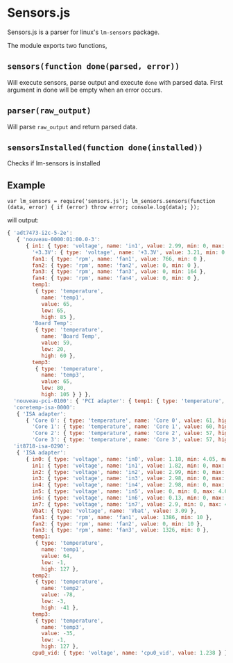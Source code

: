 # Sensors.js

Sensors.js is a parser for linux's `lm-sensors` package.

The module exports two functions,

## `sensors(function done(parsed, error))`
Will execute sensors, parse output and execute `done` with parsed data.
First argument in done will be empty when an error occurs.

## `parser(raw_output)`
Will parse `raw_output` and return parsed data.

## `sensorsInstalled(function done(installed))`
Checks if lm-sensors is installed

## Example

`var lm_sensors = require('sensors.js');
lm_sensors.sensors(function (data, error) {
    if (error) throw error;
    console.log(data);
});`

will output:

```javascript
{ 'adt7473-i2c-5-2e':
   { 'nouveau-0000:01:00.0-3':
      { in1: { type: 'voltage', name: 'in1', value: 2.99, min: 0, max: 2.99 },
        '+3.3V': { type: 'voltage', name: '+3.3V', value: 3.21, min: 0, max: 4.38 },
        fan1: { type: 'rpm', name: 'fan1', value: 766, min: 0 },
        fan2: { type: 'rpm', name: 'fan2', value: 0, min: 0 },
        fan3: { type: 'rpm', name: 'fan3', value: 0, min: 164 },
        fan4: { type: 'rpm', name: 'fan4', value: 0, min: 0 },
        temp1:
         { type: 'temperature',
           name: 'temp1',
           value: 65,
           low: 65,
           high: 85 },
        'Board Temp':
         { type: 'temperature',
           name: 'Board Temp',
           value: 59,
           low: 20,
           high: 60 },
        temp3:
         { type: 'temperature',
           name: 'temp3',
           value: 65,
           low: 80,
           high: 105 } } },
  'nouveau-pci-0100': { 'PCI adapter': { temp1: { type: 'temperature', name: 'temp1', value: 0, high: 95 } } },
  'coretemp-isa-0000':
   { 'ISA adapter':
      { 'Core 0': { type: 'temperature', name: 'Core 0', value: 61, high: 84 },
        'Core 1': { type: 'temperature', name: 'Core 1', value: 60, high: 84 },
        'Core 2': { type: 'temperature', name: 'Core 2', value: 57, high: 84 },
        'Core 3': { type: 'temperature', name: 'Core 3', value: 57, high: 84 } } },
  'it8718-isa-0290':
   { 'ISA adapter':
      { in0: { type: 'voltage', name: 'in0', value: 1.18, min: 4.05, max: 2.03 },
        in1: { type: 'voltage', name: 'in1', value: 1.82, min: 0, max: 4.08 },
        in2: { type: 'voltage', name: 'in2', value: 2.99, min: 0, max: 4.08 },
        in3: { type: 'voltage', name: 'in3', value: 2.98, min: 0, max: 4.08 },
        in4: { type: 'voltage', name: 'in4', value: 2.98, min: 0, max: 4.08 },
        in5: { type: 'voltage', name: 'in5', value: 0, min: 0, max: 4.08 },
        in6: { type: 'voltage', name: 'in6', value: 0.13, min: 0, max: 4.08 },
        in7: { type: 'voltage', name: 'in7', value: 2.9, min: 0, max: 4.08 },
        Vbat: { type: 'voltage', name: 'Vbat', value: 3.09 },
        fan1: { type: 'rpm', name: 'fan1', value: 1386, min: 10 },
        fan2: { type: 'rpm', name: 'fan2', value: 0, min: 10 },
        fan3: { type: 'rpm', name: 'fan3', value: 1326, min: 0 },
        temp1:
         { type: 'temperature',
           name: 'temp1',
           value: 64,
           low: -1,
           high: 127 },
        temp2:
         { type: 'temperature',
           name: 'temp2',
           value: -78,
           low: -3,
           high: -41 },
        temp3:
         { type: 'temperature',
           name: 'temp3',
           value: -35,
           low: -1,
           high: 127 },
        cpu0_vid: { type: 'voltage', name: 'cpu0_vid', value: 1.238 } } } }
```